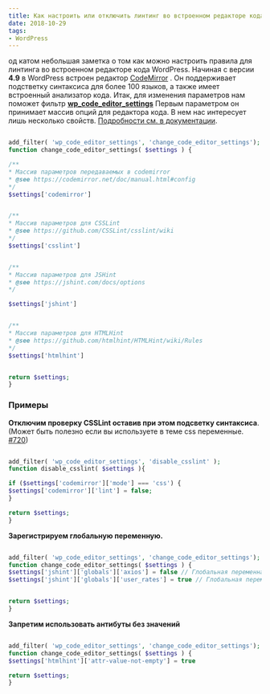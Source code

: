 ```yaml
---
title: Как настроить или отключить линтинг во встроенном редакторе кода
date: 2018-10-29
tags:
- WordPress
---
```

од катом небольшая заметка о том как можно настроить правила для линтинга во встроенном редакторе кода WordPress.
Начиная с версии **4.9** в WordPress встроен
редактор [CodeMirror](https://codemirror.net/ "CodeMirror is a versatile text editor implemented in JavaScript for the browser. It is specialized for editing code, and comes with a number of language modes and addons that implement more advanced editing functionality.")
. Он поддерживает подстветку синтаксиса для более 100 языков, а также имеет встроенный анализатор кода. Итак, для
изменения параметров нам поможет
фильтр **[wp\_code\_editor_settings](https://developer.wordpress.org/reference/hooks/wp_code_editor_settings/)** Первым
параметром он принимает массив опций для редактора кода. В нем нас интересует лишь несколько
свойств. [Подробности см. в документации](https://developer.wordpress.org/reference/hooks/wp_code_editor_settings/).

```php

add_filter( 'wp_code_editor_settings', 'change_code_editor_settings');
function change_code_editor_settings( $settings ) {

/**
* Массив параметров передаваемых в codemirror
* @see https://codemirror.net/doc/manual.html#config
*/
$settings['codemirror']


/**
* Массив параметров для CSSLint
* @see https://github.com/CSSLint/csslint/wiki
*/
$settings['csslint']


/**
* Массив параметров для JSHint
* @see https://jshint.com/docs/options
*/

$settings['jshint']


/**
* Массив параметров для HTMLHint
* @see https://github.com/htmlhint/HTMLHint/wiki/Rules
*/
$settings['htmlhint']


return $settings;
}

```

### Примеры

**Отключим проверку CSSLint оставив при этом подсветку синтаксиса**. (Может быть полезно если вы используете в теме css
переменные. [#720](https://github.com/CSSLint/csslint/issues/720))

```php

add_filter( 'wp_code_editor_settings', 'disable_csslint' );
function disable_csslint( $settings ){

if ($settings['codemirror']['mode'] === 'css') {
$settings['codemirror']['lint'] = false;
}

return $settings;
}

```

**Зарегистрируем глобальную переменную.**

```php

add_filter( 'wp_code_editor_settings', 'change_code_editor_settings');
function change_code_editor_settings( $settings ) {
$settings['jshint']['globals']['axios'] = false // Глобальная переменная существует
$settings['jshint']['globals']['user_rates'] = true // Глобальная переменная существует и доступна для записи


return $settings;
}

```

**Запретим использовать антибуты без значений**

```php

add_filter( 'wp_code_editor_settings', 'change_code_editor_settings');
function change_code_editor_settings( $settings ) {
$settings['htmlhint']['attr-value-not-empty'] = true

return $settings;
}

```


